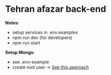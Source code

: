 # Tehran afazar back-end

**Notes:**

- setup services in .env.examples
- npm run dev (for developers)
- npm run start

**Setup Mongo**:
- see .env-example
- create root user -> [See this approach](https://stackoverflow.com/a/29090991/12295450)